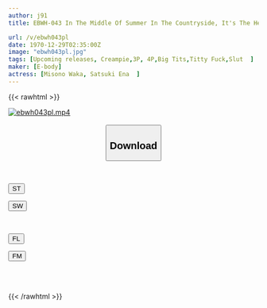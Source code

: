 ```yaml
---
author: j91
title: EBWH-043 In The Middle Of Summer In The Countryside, It's The Heat Season For Females. A Lewd, Sweaty Slut Who Has The Skills And A Muscular Body That Specializes In Ejaculation. Harvest Festival Waka Misono, Ena Satsuki

url: /v/ebwh043pl
date: 1970-12-29T02:35:00Z
image: "ebwh043pl.jpg"
tags: [Upcoming releases, Creampie,3P, 4P,Big Tits,Titty Fuck,Slut	]
maker: [E-body]
actress: [Misono Waka, Satsuki Ena  ]
---
```



{{< rawhtml >}}

<div class="video" data-videoid="pending_link.html">
    <a href="javascript:;">
        <img src="/v/ebwh043pl/ebwh043pl.jpg" width="WIDTH" height="HEIGHT" alt="ebwh043pl.mp4" loading="lazy">
    </a>
</div>

<script type="text/javascript" src="https://j91.asia/asset/on-demand-pend.js"></script>

<br>
  <link rel="stylesheet" href="https://j91.asia/asset/bs5.css">
  
  <center>
  <button class="btn btn-primary" type="button" data-bs-toggle="collapse" data-bs-target=".multi-collapse" aria-expanded="false" aria-controls="multiCollapseExample1 multiCollapseExample2"><h2>Download</h2></button></center>
</p>
<div class="row">
  <div class="col">
    <div class="collapse multi-collapse" id="multiCollapseExample1">
      <div class="card card-body">
	      	      <br>
<div class="buttons">  
<p><a href="https://j91.asia/pending_link.html" target="_blank"><button class="btn-hover color-3"><i class="fa fa-download"></i> ST</button></a></p>
<p><a href="https://j91.asia/pending_link.html" target="_blank"><button class="btn-hover color-2"><i class="fa fa-download"></i> SW</button></a></p></div>
    </div>
  </div>
</div>
  <div class="col">
    <div class="collapse multi-collapse" id="multiCollapseExample2">
      <div class="card card-body">
	      <br>
<div class="buttons">
<p><a href="https://filelions.online/f/fl_fileid" target="_blank"><button class="btn-hover color-9"><i class="fa fa-download"></i> FL</button></a></p>
<p><a href="https://j91.asia/pending_link.html" target="_blank"><button class="btn-hover color-8"><i class="fa fa-download"></i> FM</button></a></p></div>
<br><br>
      </div>
    </div>
  </div>
</div>

{{< /rawhtml >}}
